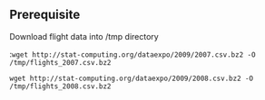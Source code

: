 Prerequisite
---

Download flight data into /tmp directory 


:`wget http://stat-computing.org/dataexpo/2009/2007.csv.bz2 -O /tmp/flights_2007.csv.bz2`


`wget http://stat-computing.org/dataexpo/2009/2008.csv.bz2 -O /tmp/flights_2008.csv.bz2`